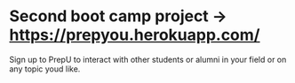 # Second boot camp project -> https://prepyou.herokuapp.com/
Sign up to PrepU to interact with other students or alumni in your field or on any topic youd like.

